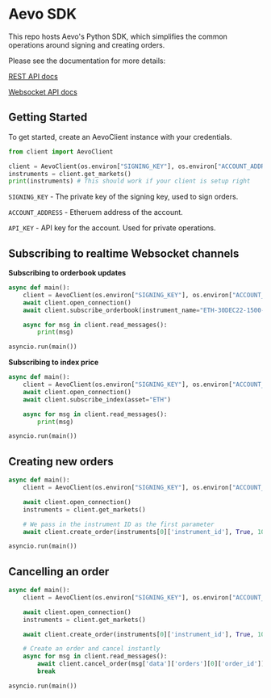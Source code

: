 Aevo SDK
===

This repo hosts Aevo's Python SDK, which simplifies the common operations around signing and creating orders.

Please see the documentation for more details:

[REST API docs](https://aevo.readme.io/reference)

[Websocket API docs](https://aevo.readme.io/docs/websocket-overview)

Getting Started
---

To get started, create an AevoClient instance with your credentials.

```python
from client import AevoClient

client = AevoClient(os.environ["SIGNING_KEY"], os.environ["ACCOUNT_ADDRESS"], os.environ["API_KEY"])
instruments = client.get_markets()
print(instruments) # This should work if your client is setup right
```

`SIGNING_KEY` - The private key of the signing key, used to sign orders.

`ACCOUNT_ADDRESS` - Etheruem address of the account.

`API_KEY` - API key for the account. Used for private operations.

Subscribing to realtime Websocket channels
---

**Subscribing to orderbook updates**

```python
async def main():
    client = AevoClient(os.environ["SIGNING_KEY"], os.environ["ACCOUNT_ADDRESS"], os.environ["API_KEY"])
    await client.open_connection()
    await client.subscribe_orderbook(instrument_name="ETH-30DEC22-1500-P")

    async for msg in client.read_messages():
        print(msg)

asyncio.run(main())
```

**Subscribing to index price**

```python
async def main():
    client = AevoClient(os.environ["SIGNING_KEY"], os.environ["ACCOUNT_ADDRESS"], os.environ["API_KEY"])
    await client.open_connection()
    await client.subscribe_index(asset="ETH")

    async for msg in client.read_messages():
        print(msg)

asyncio.run(main())
```

Creating new orders
---

```python
async def main():
    client = AevoClient(os.environ["SIGNING_KEY"], os.environ["ACCOUNT_ADDRESS"], os.environ["API_KEY"])

    await client.open_connection()
    instruments = client.get_markets()

    # We pass in the instrument ID as the first parameter
    await client.create_order(instruments[0]['instrument_id'], True, 10, 100)

asyncio.run(main())
```

Cancelling an order
---

```python
async def main():
    client = AevoClient(os.environ["SIGNING_KEY"], os.environ["ACCOUNT_ADDRESS"], os.environ["API_KEY"])

    await client.open_connection()
    instruments = client.get_markets()

    await client.create_order(instruments[0]['instrument_id'], True, 10, 100)

    # Create an order and cancel instantly
    async for msg in client.read_messages():
        await client.cancel_order(msg['data']['orders'][0]['order_id'])
        break

asyncio.run(main())
```

